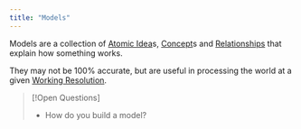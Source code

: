 ```yaml
---
title: "Models"
---
```


Models are a collection of [Atomic Idea](Atomic%20Idea.md)s, [Concept](Concept.md)s and [Relationships](Relationships.md) that explain how something works.

They may not be 100% accurate, but are useful in processing the world at a given [Working Resolution](Working%20Resolution.md).


>[!Open Questions]
> - How do you build a model?
